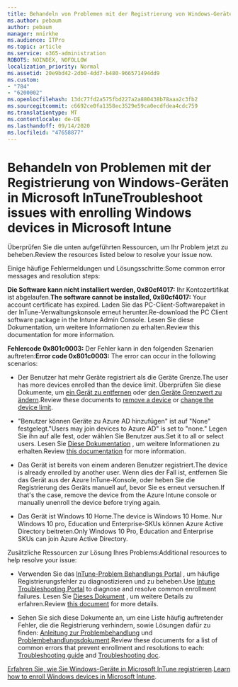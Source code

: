 ```yaml
---
title: Behandeln von Problemen mit der Registrierung von Windows-Geräten in Microsoft InTune
ms.author: pebaum
author: pebaum
manager: mnirkhe
ms.audience: ITPro
ms.topic: article
ms.service: o365-administration
ROBOTS: NOINDEX, NOFOLLOW
localization_priority: Normal
ms.assetid: 20e9bd42-2db0-4dd7-b480-966571494dd9
ms.custom:
- "784"
- "6200002"
ms.openlocfilehash: 13dc77fd2a575fbd227a2a880438b78aaa2c3fb2
ms.sourcegitcommit: c6692ce0fa1358ec3529e59ca0ecdfdea4cdc759
ms.translationtype: MT
ms.contentlocale: de-DE
ms.lasthandoff: 09/14/2020
ms.locfileid: "47658877"
---
```

# <a name="troubleshoot-issues-with-enrolling-windows-devices-in-microsoft-intune"></a><span data-ttu-id="dd8e8-102">Behandeln von Problemen mit der Registrierung von Windows-Geräten in Microsoft InTune</span><span class="sxs-lookup"><span data-stu-id="dd8e8-102">Troubleshoot issues with enrolling Windows devices in Microsoft Intune</span></span>

<span data-ttu-id="dd8e8-103">Überprüfen Sie die unten aufgeführten Ressourcen, um Ihr Problem jetzt zu beheben.</span><span class="sxs-lookup"><span data-stu-id="dd8e8-103">Review the resources listed below to resolve your issue now.</span></span>
  
<span data-ttu-id="dd8e8-104">Einige häufige Fehlermeldungen und Lösungsschritte:</span><span class="sxs-lookup"><span data-stu-id="dd8e8-104">Some common error messages and resolution steps:</span></span>
  
 <span data-ttu-id="dd8e8-105">**Die Software kann nicht installiert werden, 0x80cf4017:** Ihr Kontozertifikat ist abgelaufen.</span><span class="sxs-lookup"><span data-stu-id="dd8e8-105">**The software cannot be installed, 0x80cf4017:** Your account certificate has expired.</span></span> <span data-ttu-id="dd8e8-106">Laden Sie das PC-Client-Softwarepaket in der InTune-Verwaltungskonsole erneut herunter.</span><span class="sxs-lookup"><span data-stu-id="dd8e8-106">Re-download the PC Client software package in the Intune Admin Console.</span></span> <span data-ttu-id="dd8e8-107">Lesen Sie diese Dokumentation, um weitere Informationen zu erhalten.</span><span class="sxs-lookup"><span data-stu-id="dd8e8-107">Review this documentation for more information.</span></span>
  
 <span data-ttu-id="dd8e8-108">**Fehlercode 0x801c0003:** Der Fehler kann in den folgenden Szenarien auftreten:</span><span class="sxs-lookup"><span data-stu-id="dd8e8-108">**Error code 0x801c0003:** The error can occur in the following scenarios:</span></span>
  
-  <span data-ttu-id="dd8e8-109">Der Benutzer hat mehr Geräte registriert als die Geräte Grenze.</span><span class="sxs-lookup"><span data-stu-id="dd8e8-109">The user has more devices enrolled than the device limit.</span></span> <span data-ttu-id="dd8e8-110">Überprüfen Sie diese Dokumente, um [ein Gerät zu entfernen](https://docs.microsoft.com/intune/devices-wipe) oder [den Geräte Grenzwert zu ändern](https://docs.microsoft.com/intune/enrollment-restrictions-set#set-device-limit-restrictions).</span><span class="sxs-lookup"><span data-stu-id="dd8e8-110">Review these documents to [remove a device](https://docs.microsoft.com/intune/devices-wipe) or [change the device limit](https://docs.microsoft.com/intune/enrollment-restrictions-set#set-device-limit-restrictions).</span></span>

-  <span data-ttu-id="dd8e8-111">"Benutzer können Geräte zu Azure AD hinzufügen" ist auf "None" festgelegt.</span><span class="sxs-lookup"><span data-stu-id="dd8e8-111">"Users may join devices to Azure AD" is set to "none."</span></span> <span data-ttu-id="dd8e8-112">Legen Sie ihn auf alle fest, oder wählen Sie Benutzer aus.</span><span class="sxs-lookup"><span data-stu-id="dd8e8-112">Set it to all or select users.</span></span> <span data-ttu-id="dd8e8-113">Lesen Sie [Diese Dokumentation](https://docs.microsoft.com/azure/active-directory/device-management-azure-portal#configure-device-settings) , um weitere Informationen zu erhalten.</span><span class="sxs-lookup"><span data-stu-id="dd8e8-113">Review [this documentation](https://docs.microsoft.com/azure/active-directory/device-management-azure-portal#configure-device-settings) for more information.</span></span>

-  <span data-ttu-id="dd8e8-114">Das Gerät ist bereits von einem anderen Benutzer registriert.</span><span class="sxs-lookup"><span data-stu-id="dd8e8-114">The device is already enrolled by another user.</span></span> <span data-ttu-id="dd8e8-115">Wenn dies der Fall ist, entfernen Sie das Gerät aus der Azure InTune-Konsole, oder heben Sie die Registrierung des Geräts manuell auf, bevor Sie es erneut versuchen.</span><span class="sxs-lookup"><span data-stu-id="dd8e8-115">If that's the case, remove the device from the Azure Intune console or manually unenroll the device before trying again.</span></span>

-  <span data-ttu-id="dd8e8-116">Das Gerät ist Windows 10 Home.</span><span class="sxs-lookup"><span data-stu-id="dd8e8-116">The device is Windows 10 Home.</span></span> <span data-ttu-id="dd8e8-117">Nur Windows 10 pro, Education und Enterprise-SKUs können Azure Active Directory beitreten.</span><span class="sxs-lookup"><span data-stu-id="dd8e8-117">Only Windows 10 Pro, Education and Enterprise SKUs can join Azure Active Directory.</span></span>

<span data-ttu-id="dd8e8-118">Zusätzliche Ressourcen zur Lösung Ihres Problems:</span><span class="sxs-lookup"><span data-stu-id="dd8e8-118">Additional resources to help resolve your issue:</span></span>
  
-  <span data-ttu-id="dd8e8-119">Verwenden Sie das [InTune-Problem Behandlungs Portal](https://devicemanagement.microsoft.com/#blade/Microsoft_Intune_DeviceSettings/TroubleshootBlade) , um häufige Registrierungsfehler zu diagnostizieren und zu beheben.</span><span class="sxs-lookup"><span data-stu-id="dd8e8-119">Use [Intune Troubleshooting Portal](https://devicemanagement.microsoft.com/#blade/Microsoft_Intune_DeviceSettings/TroubleshootBlade) to diagnose and resolve common enrollment failures.</span></span> <span data-ttu-id="dd8e8-120">Lesen Sie [Dieses Dokument](https://docs.microsoft.com/intune/help-desk-operators) , um weitere Details zu erfahren.</span><span class="sxs-lookup"><span data-stu-id="dd8e8-120">Review [this document](https://docs.microsoft.com/intune/help-desk-operators) for more details.</span></span>

-  <span data-ttu-id="dd8e8-121">Sehen Sie sich diese Dokumente an, um eine Liste häufig auftretender Fehler, die die Registrierung verhindern, sowie Lösungen dafür zu finden: [Anleitung zur Problembehandlung](https://support.microsoft.com/help/4089533/troubleshooting-windows-device-enrollment-problems-in-microsoft-intune) und [Problembehandlungsdokument](https://docs.microsoft.com/intune-classic/troubleshoot/troubleshoot-device-enrollment-in-intune).</span><span class="sxs-lookup"><span data-stu-id="dd8e8-121">Review these documents for a list of common errors that prevent enrollment and resolutions to each: [Troubleshooting guide](https://support.microsoft.com/help/4089533/troubleshooting-windows-device-enrollment-problems-in-microsoft-intune) and [Troubleshooting doc](https://docs.microsoft.com/intune-classic/troubleshoot/troubleshoot-device-enrollment-in-intune).</span></span>

<span data-ttu-id="dd8e8-122">[Erfahren Sie, wie Sie Windows-Geräte in Microsoft InTune registrieren](https://docs.microsoft.com/intune/windows-enroll).</span><span class="sxs-lookup"><span data-stu-id="dd8e8-122">[Learn how to enroll Windows devices in Microsoft Intune](https://docs.microsoft.com/intune/windows-enroll).</span></span>
